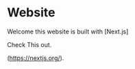 # Website

Welcome this website is built with [Next.js]


Check This out. 


(https://nextjs.org/).

